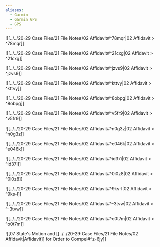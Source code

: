 ```yaml
---
aliases:
  - Garmin
  - Garmin GPS
  - GPS
---
```

![[../../20-29 Case Files/21 File Notes/02 Affidavit#^78mqr|02 Affidavit > ^78mqr]]


![[../../20-29 Case Files/21 File Notes/02 Affidavit#^21cxg|02 Affidavit > ^21cxg]]

![[../../20-29 Case Files/21 File Notes/02 Affidavit#^jzvs9|02 Affidavit > ^jzvs9]]

![[../../20-29 Case Files/21 File Notes/02 Affidavit#^kttvy|02 Affidavit > ^kttvy]]

![[../../20-29 Case Files/21 File Notes/02 Affidavit#^8obpg|02 Affidavit > ^8obpg]]

![[../../20-29 Case Files/21 File Notes/02 Affidavit#^v5fr9|02 Affidavit > ^v5fr9]]

![[../../20-29 Case Files/21 File Notes/02 Affidavit#^n0g3z|02 Affidavit > ^n0g3z]]

![[../../20-29 Case Files/21 File Notes/02 Affidavit#^e046k|02 Affidavit > ^e046k]]

![[../../20-29 Case Files/21 File Notes/02 Affidavit#^id37i|02 Affidavit > ^id37i]]

![[../../20-29 Case Files/21 File Notes/02 Affidavit#^0i0z8|02 Affidavit > ^0i0z8]]

![[../../20-29 Case Files/21 File Notes/02 Affidavit#^9ks-l|02 Affidavit > ^9ks-l]]

![[../../20-29 Case Files/21 File Notes/02 Affidavit#^-3tvw|02 Affidavit > ^-3tvw]]

![[../../20-29 Case Files/21 File Notes/02 Affidavit#^o0t7m|02 Affidavit > ^o0t7m]]

![[07 State's Motion and [[../../20-29 Case Files/21 File Notes/02 Affidavit|Affidavit]] for Order to Compel#^z-6jy]]

